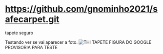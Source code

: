 # https://github.com/gnominho2021/safecarpet.git
 tapete seguro
 
Testando ver se vai aparecer a foto.
![THI TAPETE](https://user-images.githubusercontent.com/80907547/129782911-8a4ad25a-f6a7-4ce2-a4a3-623f2ce6af18.png)
FIGURA DO GOOGLE PROVISORIA PARA TESTE
